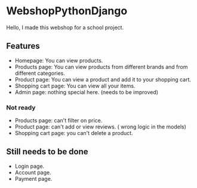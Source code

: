 # WebshopPythonDjango

Hello, I made this webshop for a school project.

## Features
- Homepage: You can view products.
- Products page: You can view products from different brands and from different categories.
- Product page: You can view a product and add it to your shopping cart.
- Shopping cart page: You can view all your items.
- Admin page: nothing special here. (needs to be improved)

### Not ready
- Products page: can't filter on price.
- Product page: can't add or view reviews. ( wrong logic in the models)
- Shopping cart page: you can't delete a product.

## Still needs to be done
- Login page.
- Account page.
- Payment page.
